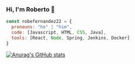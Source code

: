 ### Hi, I'm Roberto 👋

```javascript
const robefernandez22 = {
  pronouns: "he" | "him",
  code: [Javascript, HTML, CSS, Java],
  tools: [React, Node, Spring, Jenkins, Docker]
}
```

[![Anurag's GitHub stats](https://github-readme-stats.vercel.app/api?username=robefernandez22)](https://github.com/anuraghazra/github-readme-stats)
